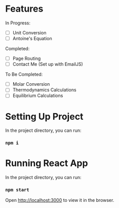 # Features
In Progress:
- [ ] Unit Conversion
- [ ] Antoine's Equation

Completed: 
- [ ] Page Routing
- [ ] Contact Me (Set up with EmailJS)

To Be Completed:
- [ ] Molar Conversion
- [ ] Thermodynamics Calculations
- [ ] Equilibrium Calculations

# Setting Up Project

In the project directory, you can run:

### `npm i`

# Running React App

In the project directory, you can run:

### `npm start`

Open [http://localhost:3000](http://localhost:3000) to view it in the browser.

